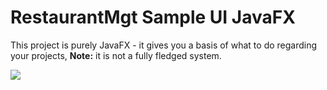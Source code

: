 # RestaurantMgt Sample UI JavaFX

This project is purely JavaFX - it gives you a basis of what to do regarding your projects, **Note:** it is not a fully fledged system.

![](https://github.com/k33ptoo/RestaurantMgtSampleUI/blob/master/imgs/sc.PNG)
